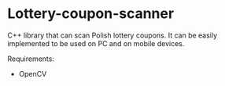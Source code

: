 # Lottery-coupon-scanner

C++ library that can scan Polish lottery coupons. It can be easily implemented to be used on PC and on mobile devices.

Requirements:
  - OpenCV
